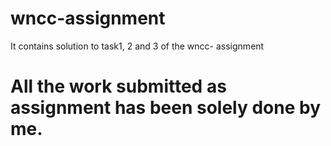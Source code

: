 # wncc-assignment
It contains solution to task1, 2 and 3 of the wncc- assignment
# All the work submitted as assignment has been solely done by me.
